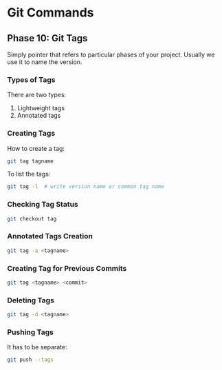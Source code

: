 # Git Commands

## Phase 10: Git Tags

Simply pointer that refers to particular phases of your project. Usually we use it to name the version.

### Types of Tags

There are two types:

1. Lightweight tags
2. Annotated tags

### Creating Tags

How to create a tag:

```bash
git tag tagname
```

To list the tags:

```bash
git tag -l  # write version name or common tag name
```

### Checking Tag Status

```bash
git checkout tag
```

### Annotated Tags Creation

```bash
git tag -a <tagname>
```

### Creating Tag for Previous Commits

```bash
git tag <tagname> <commit>
```

### Deleting Tags

```bash
git tag -d <tagname>
```

### Pushing Tags

It has to be separate:

```bash
git push --tags
```
